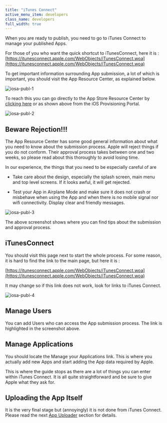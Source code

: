 ```yaml
---
title: "iTunes Connect"
active_menu_item: developers
class_name: developers
full_width: true
---
```



When you are ready to publish, you need to go to iTunes Connect to manage your published Apps.

For those of you who want the quick shortcut to iTunesConnect, here it is : [https://itunesconnect.apple.com/WebObjects/iTunesConnect.woa](https://itunesconnect.apple.com/WebObjects/iTunesConnect.woa)

To get important information surrounding App submission, a lot of which is important, you should visit the App Resource Center, as explained below.

![iosa-publ-1](/img/docs/iosa-publ-1.zoom68.png)

To reach this you can go directly to the App Store Resource Center by [clicking here](https://developer.apple.com/appstore/index.html) or as shown above from the iOS Provisioning Portal.

![iosa-publ-2](/img/docs/iosa-publ-2.zoom66.png)

## Beware Rejection!!!

The App Resource Center has some good general information about what you need to know about the submission process. Apple will reject things if you do not conform. Their approval process takes between one and two weeks, so please read about this thoroughly to avoid losing time.

In our experience, the things that you need to be especially careful of are

 - Take care about the design, especially the splash screen, main menu and top level screens. If it looks awful, it will get rejected.

 - Test your App in Airplane Mode and make sure it does not crash or misbehave when using the App and when there is no mobile signal nor wifi connectivity. Display clear and friendly messages.

![iosa-publ-3](/img/docs/iosa-publ-3.zoom67.png)

The above screenshot shows where you can find tips about the submission and approval process.

## iTunesConnect

You should visit this page next to start the whole process. For some reason, it is hard to find the link to the main page, but here it is :

[https://itunesconnect.apple.com/WebObjects/iTunesConnect.woa](https://itunesconnect.apple.com/WebObjects/iTunesConnect.woa)

It may change so if this link does not work, look for links to iTunes Connect.

![iosa-publ-4](/img/docs/iosa-publ-4.zoom75.png)

## Manage Users

You can add Users who can access the App submission process. The link is highlighted in the screenshot above.

## Manage Applications

You should locate the Manage your Applications link. This is where you actually add new Apps and start adding the App data required by Apple.

This is where the guide stops as there are a lot of things you can enter within iTunes Connect. It is all quite straightforward and be sure to give Apple what they ask for.

## Uploading the App Itself

It is the very final stage but (annoyingly) it is not done from iTunes Connect. Please read the next [App Uploader](/developers/user-guide/ac-mobile-build-phonegap/cordova/certificates/ios-keys-and-certificates/do-it-yourself-guide/publishing-your-ios-app/app-uploader) section for details.


